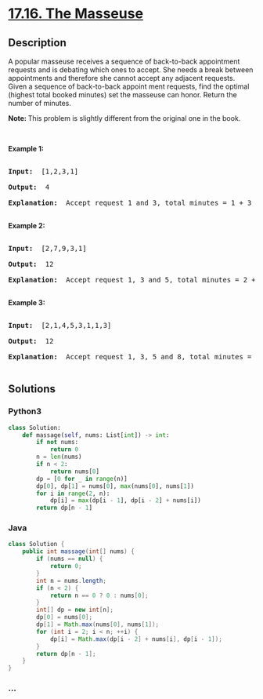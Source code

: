 # [17.16. The Masseuse](https://leetcode-cn.com/problems/the-masseuse-lcci)

## Description
<p>A popular masseuse receives a sequence of back-to-back appointment requests and is debating which ones to accept. She needs a break between appointments and therefore she cannot accept any adjacent requests. Given a sequence of back-to-back appoint&shy; ment requests, find the optimal (highest total booked minutes) set the masseuse can honor. Return the number of minutes.</p>



<p><b>Note:&nbsp;</b>This problem is slightly different from the original one in the book.</p>



<p>&nbsp;</p>



<p><strong>Example 1: </strong></p>



<pre>

<strong>Input: </strong> [1,2,3,1]

<strong>Output: </strong> 4

<strong>Explanation: </strong> Accept request 1 and 3, total minutes = 1 + 3 = 4

</pre>



<p><strong>Example 2: </strong></p>



<pre>

<strong>Input: </strong> [2,7,9,3,1]

<strong>Output: </strong> 12

<strong>Explanation: </strong> Accept request 1, 3 and 5, total minutes = 2 + 9 + 1 = 12

</pre>



<p><strong>Example 3: </strong></p>



<pre>

<strong>Input: </strong> [2,1,4,5,3,1,1,3]

<strong>Output: </strong> 12

<strong>Explanation: </strong> Accept request 1, 3, 5 and 8, total minutes = 2 + 4 + 3 + 3 = 12

</pre>




## Solutions


### Python3

```python
class Solution:
    def massage(self, nums: List[int]) -> int:
        if not nums:
            return 0
        n = len(nums)
        if n < 2:
            return nums[0]
        dp = [0 for _ in range(n)]
        dp[0], dp[1] = nums[0], max(nums[0], nums[1])
        for i in range(2, n):
            dp[i] = max(dp[i - 1], dp[i - 2] + nums[i])
        return dp[n - 1]
```

### Java

```java
class Solution {
    public int massage(int[] nums) {
        if (nums == null) {
            return 0;
        }
        int n = nums.length;
        if (n < 2) {
            return n == 0 ? 0 : nums[0];
        }
        int[] dp = new int[n];
        dp[0] = nums[0];
        dp[1] = Math.max(nums[0], nums[1]);
        for (int i = 2; i < n; ++i) {
            dp[i] = Math.max(dp[i - 2] + nums[i], dp[i - 1]);
        }
        return dp[n - 1];
    }
}
```

### ...
```

```
